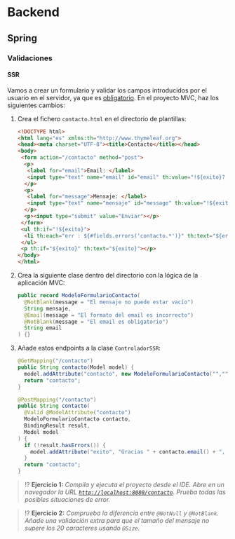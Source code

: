 # Backend

## Spring

### Validaciones

#### SSR

Vamos a crear un formulario y validar los campos introducidos por el usuario en el servidor, ya que es [obligatorio](../../tema5/js/vulnerabilidades-validaciones.html). En el proyecto MVC, haz los siguientes cambios:

1. Crea el fichero `contacto.html` en el directorio de plantillas:

   ```html
   <!DOCTYPE html>
   <html lang="es" xmlns:th="http://www.thymeleaf.org">
   <head><meta charset="UTF-8"><title>Contacto</title></head>
   <body>
    <form action="/contacto" method="post">
     <p>
      <label for="email">Email: </label>
      <input type="text" name="email" id="email" th:value="!${exito}? ${contacto.email}">
     </p>
     <p>
      <label for="message">Mensaje: </label>
      <input type="text" name="mensaje" id="message" th:value="!${exito}? ${contacto.mensaje}">
     </p>
     <p><input type="submit" value="Enviar"></p>
    </form>
    <ul th:if="!${exito}">
     <li th:each="err : ${#fields.errors('contacto.*')}" th:text="${err}"></li>
    </ul>
    <p th:if="${exito}" th:text="${exito}"></p>
   </body>
   </html>
   ```

1. Crea la siguiente clase dentro del directorio con la lógica de la aplicación MVC:

   ```java
   public record ModeloFormularioContacto(
     @NotBlank(message = "El mensaje no puede estar vacío")
     String mensaje,
     @Email(message = "El formato del email es incorrecto")
     @NotBlank(message = "El email es obligatorio")
     String email
   ) {}
   ```

1. Añade estos endpoints a la clase `ControladorSSR`:

   ```java
   @GetMapping("/contacto")
   public String contacto(Model model) {
     model.addAttribute("contacto", new ModeloFormularioContacto("",""));
     return "contacto";
   }

   @PostMapping("/contacto")
   public String contacto(
     @Valid @ModelAttribute("contacto") 
     ModeloFormularioContacto contacto, 
     BindingResult result,
     Model model
   ) {
     if (!result.hasErrors()) {
       model.addAttribute("exito", "Gracias " + contacto.email() + ", tu mensaje ha sido recibido.");
     }
     return "contacto";
   }
   ```

> ⁉️ **Ejercicio 1:** _Compila y ejecuta el proyecto desde el IDE. Abre en un navegador la URL [`http://localhost:8080/contacto`](http://localhost:8080/contacto). Prueba todas las posibles situaciones de error._

> ⁉️ **Ejercicio 2:** _Comprueba la diferencia entre `@NotNull` y `@NotBlank`. Añade una validación extra para que el tamaño del mensaje no supere los 20 caracteres usando `@Size`._